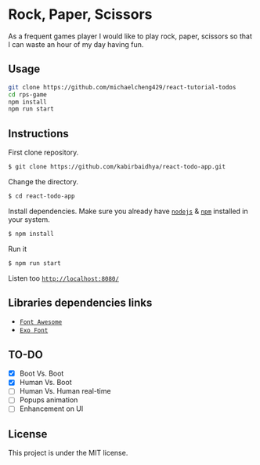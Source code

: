 # Rock, Paper, Scissors

As a frequent games player I would like to play rock, paper, scissors so that I can waste an hour of my day having fun.

## Usage

```sh
git clone https://github.com/michaelcheng429/react-tutorial-todos
cd rps-game
npm install
npm run start
```

## Instructions

First clone repository.
```bash
$ git clone https://github.com/kabirbaidhya/react-todo-app.git
```

Change the directory.
```bash
$ cd react-todo-app
```

Install dependencies. Make sure you already have [`nodejs`](https://nodejs.org/en/) & [`npm`](https://www.npmjs.com/) installed in your system.
```bash
$ npm install
```

Run it
```bash
$ npm run start
```

Listen too [`http://localhost:8080/`](http://localhost:8080/)

## Libraries dependencies links
* [`Font Awesome`](https://fontawesome.com/how-to-use)
* [`Exo Font`](https://fonts.google.com/?query=exo)

## TO-DO
- [x] Boot Vs. Boot
- [x] Human Vs. Boot
- [ ] Human Vs. Human real-time
- [ ] Popups animation
- [ ] Enhancement on UI

## License
This project is under the MIT license.

